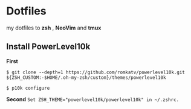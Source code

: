 # Dotfiles 
my dotfiles to **zsh** , **NeoVim** and **tmux**



## Install PowerLevel10k
**First**
```
$ git clone --depth=1 https://github.com/romkatv/powerlevel10k.git ${ZSH_CUSTOM:-$HOME/.oh-my-zsh/custom}/themes/powerlevel10k

$ p10k configure
```

**Second**
```Set ZSH_THEME="powerlevel10k/powerlevel10k" in ~/.zshrc.```

